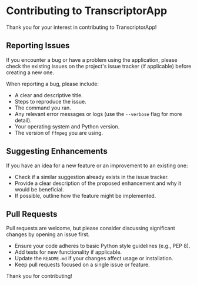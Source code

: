 # Contributing to TranscriptorApp

Thank you for your interest in contributing to TranscriptorApp!

## Reporting Issues

If you encounter a bug or have a problem using the application, please check the existing issues on the project's issue tracker (if applicable) before creating a new one.

When reporting a bug, please include:

- A clear and descriptive title.
- Steps to reproduce the issue.
- The command you ran.
- Any relevant error messages or logs (use the `--verbose` flag for more detail).
- Your operating system and Python version.
- The version of `ffmpeg` you are using.

## Suggesting Enhancements

If you have an idea for a new feature or an improvement to an existing one:

- Check if a similar suggestion already exists in the issue tracker.
- Provide a clear description of the proposed enhancement and why it would be beneficial.
- If possible, outline how the feature might be implemented.

## Pull Requests

Pull requests are welcome, but please consider discussing significant changes by opening an issue first.

- Ensure your code adheres to basic Python style guidelines (e.g., PEP 8).
- Add tests for new functionality if applicable.
- Update the `README.md` if your changes affect usage or installation.
- Keep pull requests focused on a single issue or feature.

Thank you for contributing!
